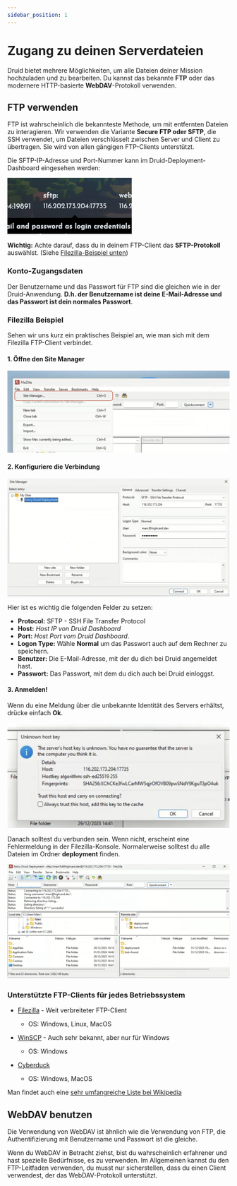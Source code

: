 ```yaml
---
sidebar_position: 1
---
```


# Zugang zu deinen Serverdateien

Druid bietet mehrere Möglichkeiten, um alle Dateien deiner Mission hochzuladen und zu bearbeiten.
Du kannst das bekannte **FTP** oder das modernere HTTP-basierte **WebDAV**-Protokoll verwenden.

## FTP verwenden

FTP ist wahrscheinlich die bekannteste Methode, um mit entfernten Dateien zu interagieren.
Wir verwenden die Variante **Secure FTP oder SFTP**, die SSH verwendet, um Dateien verschlüsselt zwischen Server und Client zu übertragen.
Sie wird von allen gängigen FTP-Clients unterstützt.

Die SFTP-IP-Adresse und Port-Nummer kann im Druid-Deployment-Dashboard eingesehen werden:

![SFTP-IP im Druid Dashboard](img/sftp-ip.png)

**Wichtig:** Achte darauf, dass du in deinem FTP-Client das **SFTP-Protokoll** auswählst. (Siehe [Filezilla-Beispiel unten](#filezilla-example))

### Konto-Zugangsdaten

Der Benutzername und das Passwort für FTP sind die gleichen wie in der Druid-Anwendung.
**D.h. der Benutzername ist deine E-Mail-Adresse und das Passwort ist dein normales Passwort**.

### Filezilla Beispiel

Sehen wir uns kurz ein praktisches Beispiel an, wie man sich mit dem Filezilla FTP-Client verbindet.

#### 1. Öffne den Site Manager

![Site Manager auswählen](img/filezilla/1-site-manager.png)

#### 2. Konfiguriere die Verbindung

![Site Manager auswählen](img/filezilla/2-site-manager-config.png)

Hier ist es wichtig die folgenden Felder zu setzen:

- **Protocol:** SFTP - SSH File Transfer Protocol
- **Host:** _Host IP von Druid Dashboard_
- **Port:** _Host Port vom Druid Dashboard_.
- **Logon Type:** Wähle **Normal** um das Passwort auch auf dem Rechner zu speichern.
- **Benutzer:** Die E-Mail-Adresse, mit der du dich bei Druid angemeldet hast.
- **Passwort:** Das Passwort, mit dem du dich auch bei Druid einloggst.

#### 3. Anmelden!

Wenn du eine Meldung über die unbekannte Identität des Servers erhältst, drücke einfach **Ok**.

![Site Manager auswählen](img/filezilla/4-cert.png)

Danach solltest du verbunden sein. Wenn nicht, erscheint eine Fehlermeldung in der Filezilla-Konsole.
Normalerweise solltest du alle Dateien im Ordner **deployment** finden.

![Site Manager auswählen](img/filezilla/5-connected.png)

### Unterstützte FTP-Clients für jedes Betriebssystem

- [Filezilla](https://filezilla-project.org/download.php?type=client) - Weit verbreiteter FTP-Client

    - OS: Windows, Linux, MacOS

- [WinSCP](https://winscp.net/eng/downloads.php) - Auch sehr bekannt, aber nur für Windows

    - OS: Windows

- [Cyberduck](https://cyberduck.io/download/)

    - OS: Windows, MacOS

Man findet auch eine [sehr umfangreiche Liste bei Wikipedia](https://en.wikipedia.org/wiki/Comparison_of_FTP_client_software#Operating_system_support)

## WebDAV benutzen

Die Verwendung von WebDAV ist ähnlich wie die Verwendung von FTP, die Authentifizierung mit Benutzername und Passwort ist die gleiche.

Wenn du WebDAV in Betracht ziehst, bist du wahrscheinlich erfahrener und hast spezielle Bedürfnisse, es zu verwenden.
Im Allgemeinen kannst du den FTP-Leitfaden verwenden, du musst nur sicherstellen, dass du einen Client verwendest, der das WebDAV-Protokoll unterstützt.